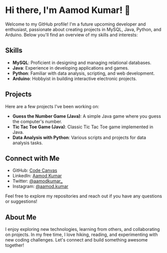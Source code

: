 # Hi there, I'm Aamod Kumar! 👋

Welcome to my GitHub profile! I'm a future upcoming developer and enthusiast, passionate about creating projects in MySQL, Java, Python, and Arduino. Below you'll find an overview of my skills and interests:

## Skills

- **MySQL**: Proficient in designing and managing relational databases.
- **Java**: Experience in developing applications and games.
- **Python**: Familiar with data analysis, scripting, and web development.
- **Arduino**: Hobbyist in building interactive electronic projects.

## Projects

Here are a few projects I've been working on:

- **Guess the Number Game (Java)**: A simple Java game where you guess the computer's number.
- **Tic Tac Toe Game (Java)**: Classic Tic Tac Toe game implemented in Java.
- **Data Analysis with Python**: Various scripts and projects for data analysis tasks.

## Connect with Me

- GitHub: [Code Canvas](https://github.com/Aamod007)
- LinkedIn: [Aamod Kumar](https://www.linkedin.com/in/aamod-kumar/)
- Twitter: [@aamodkumar_](https://twitter.com/aamodkumar_)
- Instagram: [@aamod.kumar](https://www.instagram.com/codecanvas.io/)

Feel free to explore my repositories and reach out if you have any questions or suggestions!

## About Me

I enjoy exploring new technologies, learning from others, and collaborating on projects. In my free time, I love hiking, reading, and experimenting with new coding challenges. Let's connect and build something awesome together!


